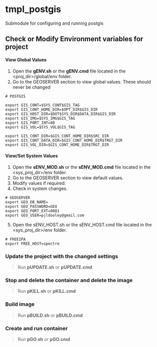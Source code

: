 # tmpl_postgis

Submodule for configuring and running postgis

## Check or Modify Environment variables for project

#### View Global Values
1. Open the **gENV.sh** or the **gENV.cmd** file located in the <proj_dir>/global/env folder.
2. Go to the GEOSERVER section to view global values.  These should never be changed
```
# POSTGIS

export GIS_CONT=$SYS_CONT$GIS_TAG
export GIS_CONT_HOME_DIR=$OPT_DIR$GIS_DIR
export GIS_HOST_DIR=$DOT$SYS_DIR$DATA_DIR$GIS_DIR
export GIS_IMG=$SYS_IMG$GIS_TAG
export GIS_PORT_INT=80
export GIS_VOL=$SYS_VOL$GIS_TAG

export GIS_CONT_DIR=$GIS_CONT_HOME_DIR$SRC_DIR
export GIS_CONT_DATA_DIR=$GIS_CONT_HOME_DIR$TRGT_DIR
export GIS_VOL_DIR=$GIS_CONT_HOME_DIR$TRGT_DIR
```

#### View/Set System Values
1. Open the **sENV_MOD.sh** or the **sENV_MOD.cmd** file located in the <sys_proj_dir>/env folder.
2. Go to the GEOSERVER section to view default values.
3. Modify values if required.
4. Check in system changes.
```
# GEOSERVER
export GEO_DB_NAME=
export GEO_PASSWORD=GEO
export GEO_PORT_EXT=8081
export GEO_USER=pjldooley@gmail.com

```

5. Open the sENV_HOST.sh or the sENV_HOST.cmd file located in the <sys_proj_dir>/env folder.
```
# FREEIPA
export FREE_HOST=spectre
```
### Update the project with the changed settings
> Run **pUPDATE.sh** or **pUPDATE.cmd**

### Stop and delete the container and delete the image
> Run **pKILL.sh** or **pKILL.cmd**

### Build image
> Run **pBUILD.sh** or **pBUILD.cmd**

### Create and run container
> Run **pGO.sh** or **pGO.cmd** 
